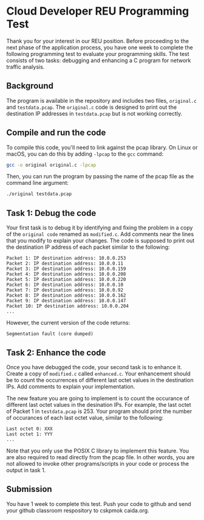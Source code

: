 # Cloud Developer REU Programming Test
Thank you for your interest in our REU position. Before proceeding to the next phase of the application process, you have one week to complete the following programming test to evaluate your programming skills. The test consists of two tasks: debugging and enhancing a C program for network traffic analysis.
## Background
The program is available in the repository and includes two files, `original.c` and `testdata.pcap`. The `original.c` code is designed to print out the destination IP addresses in `testdata.pcap` but is not working correctly. 


## Compile and run the code
To compile this code, you'll need to link against the pcap library. On Linux or macOS, you can do this by adding `-lpcap` to the `gcc` command:
```sh
gcc -o original original.c -lpcap
```
Then, you can run the program by passing the name of the pcap file as the command line argument:
```sh
./original testdata.pcap
```
## Task 1: Debug the code
Your first task is to debug it by identifying and fixing the problem in a copy of the `original code` renamed as `modified.c`. Add comments near the lines that you modify to explain your changes.
The code is supposed to print out the destination IP address of each packet similar to the following:
```
Packet 1: IP destination address: 10.0.0.253
Packet 2: IP destination address: 10.0.0.11
Packet 3: IP destination address: 10.0.0.159
Packet 4: IP destination address: 10.0.0.208
Packet 5: IP destination address: 10.0.0.220
Packet 6: IP destination address: 10.0.0.10
Packet 7: IP destination address: 10.0.0.92
Packet 8: IP destination address: 10.0.0.162
Packet 9: IP destination address: 10.0.0.147
Packet 10: IP destination address: 10.0.0.204
...
```
However, the current version of the code returns: 
```
Segmentation fault (core dumped)
```

## Task 2: Enhance the code
Once you have debugged the code, your second task is to enhance it. Create a copy of `modified.c` called `enhanced.c`. Your enhancement should be to count the occurrences of different last octet values in the destination IPs. Add comments to explain your implementation.

The new feature you are going to implement is to count the occurance of different last octet values in the desination IPs. For example, the last octet of Packet 1 in `testdata.pcap` is 253. Your program should print the number of occurances of each last octet value, similar to the following:
```
Last octet 0: XXX
Last octet 1: YYY
...
```
Note that you only use the POSIX C library to implement this feature. You are also required to read directly from the pcap file. In other words, you are not allowed to invoke other programs/scripts in your code or process the output in task 1.

## Submission
You have 1 week to complete this test. Push your code to github and send your github classroom respository to cskpmok <AT> caida.org. 

